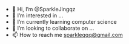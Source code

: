 - 👋 Hi, I’m @SparkleJingqz
- 👀 I’m interested in ...
- 🌱 I’m currently learning computer science
- 💞️ I’m looking to collaborate on ...
- 📫 How to reach me sparkleqqq@gmail.com

<!---
SparkleJingqz/SparkleJingqz is a ✨ special ✨ repository because its `README.md` (this file) appears on your GitHub profile.
You can click the Preview link to take a look at your changes.
--->
